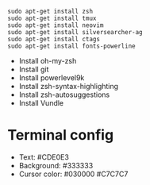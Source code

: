 ```
sudo apt-get install zsh
sudo apt-get install tmux
sudo apt-get install neovim
sudo apt-get install silversearcher-ag
sudo apt-get install ctags
sudo apt-get install fonts-powerline
```

- Install oh-my-zsh
- Install git
- Install powerlevel9k
- Install zsh-syntax-highlighting
- Install zsh-autosuggestions
- Install Vundle



# Terminal config
- Text: #CDE0E3
- Background: #333333
- Cursor color: #030000 #C7C7C7
